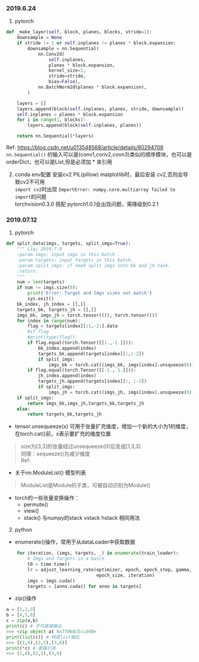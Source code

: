 ### 2019.6.24
1. pytorch
```python
def _make_layer(self, block, planes, blocks, stride=1):
    downsample = None
    if stride != 1 or self.inplanes != planes * block.expansion:
        downsample = nn.Sequential(
            nn.Conv2d(
                self.inplanes,
                planes * block.expansion,
                kernel_size=1,
                stride=stride,
                bias=False),
            nn.BatchNorm2d(planes * block.expansion),
        )

    layers = []
    layers.append(block(self.inplanes, planes, stride, downsample))
    self.inplanes = planes * block.expansion
    for i in range(1, blocks):
        layers.append(block(self.inplanes, planes))

    return nn.Sequential(*layers)
```
Ref: https://blog.csdn.net/u013548568/article/details/80294708  
```nn.Sequential()``` 的输入可以是(conv1,conv2,covn3)类似的顺序模块，也可以是orderDict，也可以是List,但是必须加 * 来引用

2. conda env配置
安装cv2 PIL(pillow) matplotlib时，最后安装 cv2,否则会导致cv2不可用  
```import cv2```时出现 ```ImportError: numpy.core.multiarray failed to import```的问题   
torchvision0.3.0 搭配 pytorch1.0.1会出现问题，需降级到0.2.1

### 2019.07.12
1. pytorch
```python
def split_data(imgs, targets, split_imgs=True):
    """ Liqi 2019-7-9
    :param imgs: input imgs in this batch .
    :param targets: input targets in this batch.
    :param split_imgs: if need split imgs into bk and jh task.
    :return:
    """
    num = len(targets)
    if num != imgs.size(0):
        print('Error: Target and Imgs sizes not match')
        sys.exit()
    bk_index, jh_index = [],[]
    targets_bk, targets_jh = [],[]
    imgs_bk, imgs_jh = torch.tensor(()), torch.tensor(())
    for index in range(num):
        flag = targets[index][:1,-2:].data
        #if flag
        #print(type(flag))
        if flag.equal(torch.Tensor([[1.,-1.]])):
            bk_index.append(index)
            targets_bk.append(targets[index][:,:-2])
            if split_imgs:
                imgs_bk = torch.cat((imgs_bk, imgs[index].unsqueeze(0)))
        if flag.equal(torch.Tensor([[-1., 1.]])):
            jh_index.append(index)
            targets_jh.append(targets[index][:, :-2])
            if split_imgs:
                imgs_jh = torch.cat((imgs_jh, imgs[index].unsqueeze(0)))
    if split_imgs:
        return imgs_bk,imgs_jh,targets_bk,targets_jh
    else:
        return targets_bk,targets_jh
```
- tensor.unsequeeze(x) 可用于张量扩充维度，增加一个新的大小为1的维度，在torch.cat()前，x表示要扩充的维度位置  
> size为[3,3]的张量经过unsequeeze(0)后变成[1,3,3]  
同理：sequeeze()为减少维度  
Ref:   

- 关于nn.ModuleList() 模型列表
> ModuleList是Module的子类，可被自动识别为Module()
- torch的一些张量变换操作：
    - permute()
    - view()
    - stack() 与numpy的stack vstack hstack 相同用法

2. python

- enumerate()操作，常用于从dataLoader中获取数据
```python
    for iteration, (imgs, targets, _) in enumerate(train_loader):
        # Imgs and Targets in a batch
        t0 = time.time()
        lr = adjust_learning_rate(optimizer, epoch, epoch_step, gamma,
                                  epoch_size, iteration)
        imgs = imgs.cuda()
        targets = [anno.cuda() for anno in targets]

```
- zip()操作
```python
a = [1,2,3]
b = [4,5,6]
c = zip(a,b)
print(c) # 不可直接输出
>>> <zip object at 0x7f068c5ccd48>
print(list(c)) # 转成list输出
>>> [(1,4),(2,5),(3,6)]
print(*c) # 直接引用 
>>> (1,4),(2,5),(3,6)
```
